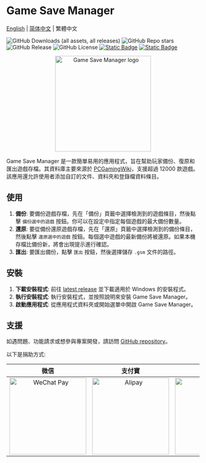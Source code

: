 # Game Save Manager
[English](./README.md) | [简体中文](./README_CN.md) | 繁體中文

![GitHub Downloads (all assets, all releases)](https://img.shields.io/github/downloads/dyang886/Game-Save-Manager/total) ![GitHub Repo stars](https://img.shields.io/github/stars/dyang886/Game-Save-Manager?style=flat&color=ffc000) ![GitHub Release](https://img.shields.io/github/v/release/dyang886/Game-Save-Manager?link=https%3A%2F%2Fgithub.com%2Fdyang886%2FGame-Save-Manager%2Freleases%2Flatest) ![GitHub License](https://img.shields.io/github/license/dyang886/Game-Save-Manager) <a href="https://discord.gg/d627qVyHEF" target="_blank"><img alt="Static Badge" src="https://img.shields.io/badge/Join_Discord-f0f0f0?logo=discord"></a> <a href="https://pd.qq.com/s/h06qbdey6" target="_blank"><img alt="Static Badge" src="https://img.shields.io/badge/Join_QQ-f0f0f0?logo=tencentqq"></a>

<div align="center">
    <img src="src/assets/logo.png" alt="Game Save Manager logo" width="250" />
</div>

Game Save Manager 是一款簡單易用的應用程式，旨在幫助玩家備份、復原和匯出遊戲存檔。其資料庫主要來源於 [PCGamingWiki](https://www.pcgamingwiki.com)，支援超過 12000 款遊戲。該應用還允許使用者添加自訂的文件、資料夾和登錄檔資料條目。

## 使用

1. **備份**: 要備份遊戲存檔，先在「備份」頁籤中選擇檢測到的遊戲條目，然後點擊 `備份選中的遊戲` 按鈕。你可以在設定中指定每個遊戲的最大備份數量。
2. **還原**: 要從備份還原遊戲存檔，先在「還原」頁籤中選擇檢測到的備份條目，然後點擊 `還原選中的遊戲` 按鈕。每個選中遊戲的最新備份將被還原。如果本機存檔比備份新，將會出現提示進行確認。
3. **匯出**: 要匯出備份，點擊 `匯出` 按鈕，然後選擇儲存 `.gsm` 文件的路徑。

## 安裝

1. **下載安裝程式**: 前往 [latest release](https://github.com/dyang886/Game-Save-Manager/releases) 並下載適用於 Windows 的安裝程式。
2. **執行安裝程式**: 執行安裝程式，並按照說明來安裝 Game Save Manager。
3. **啟動應用程式**: 從應用程式資料夾或開始選單中開啟 Game Save Manager。

## 支援

如遇問題、功能請求或想參與專案開發，請訪問 [GitHub repository](https://github.com/dyang886/Game-Save-Manager)。

以下是捐助方式:

|                             微信                             |                            支付寶                            |                            QQ                            |
| :----------------------------------------------------------: | :----------------------------------------------------------: | :------------------------------------------------------: |
| <img src="src/assets/wechat.png" alt="WeChat Pay" width="200" /> | <img src="src/assets/alipay.png" alt="Alipay" width="200" /> | <img src="src/assets/qq.png" alt="QQ Pay" width="200" /> |
